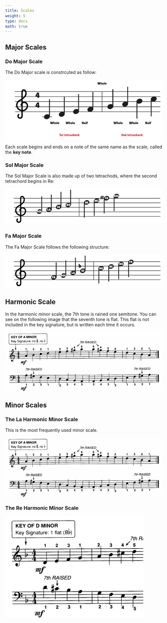 ```yaml
---
title: Scales
weight: 5
type: docs
math: true
---
```


## Major Scales

### Do Major Scale

The Do Major scale is constrcuted as follow:

![Do Major Scale](./assets/c_major_scale.png)

Each scale begins and ends on a note of the same name as the scale, called the **key note**.

### Sol Major Scale

The Sol Major Scale is also made up of two tetrachods, where the second tetrachord begins in Re:

![Sol Major Scale](./assets/sol_major_scale.png)

### Fa Major Scale

The Fa Major Scale follows the following structure:

![Fa Major Scale](./assets/fa_major_scale.png)

## Harmonic Scale

In the harmonic minor scale, the 7th tone is rained one semitone. You can see on the following image that the seventh tone is flat. This flat is not included in the key signature, but is written each time it occurs.

![Harmonic La Minor Scale](./assets/harmonic_minor_scale.png)

## Minor Scales

### The La Harmonic Minor Scale

This is the most frequently used minor scale.

![Harmonic La Minor Scale](./assets/harmonic_minor_scale.png)

### The Re Harmonic Minor Scale

![Re Harmonic Minor Scale](./assets/re_harmonic_minor_scale.png)

